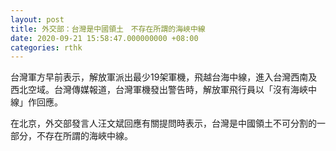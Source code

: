 ```yaml
---
layout: post
title: 外交部：台灣是中國領土　不存在所謂的海峽中線
date: 2020-09-21 15:58:47.000000000 +08:00
categories: rthk
---
```


台灣軍方早前表示，解放軍派出最少19架軍機，飛越台海中線，進入台灣西南及西北空域。台灣傳媒報道，台灣軍機發出警告時，解放軍飛行員以「沒有海峽中線」作回應。

在北京，外交部發言人汪文斌回應有關提問時表示，台灣是中國領土不可分割的一部分，不存在所謂的海峽中線。
